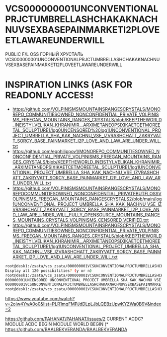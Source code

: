 # VCS000000001UNCONVENTIONALPRJCTUMBRELLASHCHAKAKNACHNUVSEXBASEPAINMARKETI2PLOVEETLAWAREUNDERWILL
PUBLIC F/L OSS ГОРНЫЙ ХРУСТАЛЬ VCS000000001UNCONVENTIONALPRJCTUMBRELLASHCHAKAKNACHNUVSEXBASEPAINMARKETI2PLOVEETLAWAREUNDERWILL

# INSPIRATION LINKS (ASK FOR READONLY ACCESS! 
 * https://github.com/VOLPINISMSMOUNTAINSRANGESCRYSTALS/MONOREPO_COMMUNITIESOWNED_NONCONFIDENTIAL_PRIVATE_VOLPINISMS_FREEGAN_MOUNTAINS_RANGES_CRYSTALS/blob/KEEPTHEWORLD_INEISTYI_VELIKAN_KHRANIMIR__ARXIMETANEOPSIXIKAETCETMOREETAL_SCULPTURE1/log0UNCENSORED%20log1UNCONVENTIONAL_PROJECT_UMBRELLA_SHA_KAK_NACHNU_VSE_IZVRASHCHATT_ZAKRYVATT_SORCY_BASE_PAINMARKET_I2P_LOVE_AND_LAW_ARE_UNDER_WILL.txt
 * https://github.com/egphilippov1/MONOREPO_COMMUNITIESOWNED_NONCONFIDENTIAL_PRIVATE_VOLPINISMS_FREEGAN_MOUNTAINS_RANGES_CRYSTALS/blob/KEEPTHEWORLD_INEISTYI_VELIKAN_KHRANIMIR__ARXIMETANEOPSIXIKAETCETMOREETAL_SCULPTURE1/log1UNCONVENTIONAL_PROJECT_UMBRELLA_SHA_KAK_NACHNU_VSE_IZVRASHCHATT_ZAKRYVATT_SORCY_BASE_PAINMARKET_I2P_LOVE_AND_LAW_ARE_UNDER_WILL.txt
 * https://github.com/VOLPINISMSMOUNTAINSRANGESCRYSTALS/MONOREPOCOMMUNITIESOWNED_NONCONFIDENTIAL_PRIVATEBUTFLOSSVOLPINISMS_FREEGAN_MOUNTAINS_RANGESCRYSTALS2/blob/main/log1UNCONVENTIONAL_PROJECT_UMBRELLA_SHA_KAK_NACHNU_VSE_IZVRASHCHATT_ZAKRYVATT_SORCY_BASE_PAINMARKET_I2P_LOVE_AND_LAW_ARE_UNDER_WILL_FULLY_OPENSOURCE_MOUNTAINS_RANGES_MOUNTAINS_CRYSTALS_VOLPINISMS_CENSORED_VERIFIED.txt
 * https://github.com/VOLPINISMSMOUNTAINSRANGESCRYSTALS/MONOREPO_COMMUNITIESOWNED_NONCONFIDENTIAL_PRIVATE_VOLPINISMS_FREEGAN_MOUNTAINS_RANGES_CRYSTALS/blob/KEEPTHEWORLD_INEISTYI_VELIKAN_KHRANIMIR__ARXIMETANEOPSIXIKAETCETMOREETAL_SCULPTURE1/log1UNCONVENTIONAL_PROJECT_UMBRELLA_SHA_KAK_NACHNU_VSE_IZVRASHCHATT_ZAKRYVATT_SORCY_BASE_PAINMARKET_I2P_LOVE_AND_LAW_ARE_UNDER_WILL.txt

```sh
root@desk1:/zsata/vcs_zsata/000000001VCSUNCONVENTIONALPRJCTUMBRELLASHCHAKAKNACHNUVSEXBASEPAINMARKETI2PLOVEETLAWAREUNDERWILL# cd ../
Display all 120 possibilities? (y or n)
root@desk1:/zsata/vcs_zsata/000000001VCSUNCONVENTIONALPRJCTUMBRELLASHCHAKAKNACHNUVSEXBASEPAINMARKETI2PLOVEETLAWAREUNDERWILL# cd ../000000001
000000001UNCENSORED_UNCONVENTIONAL_PROJECT_UMBRELLA_SHA_KAK_NACHNU_VSE_IZVRASHCHATT_ZAKRYVATT_SORCY_BASE_PAINMARKET_I2P_LOVE_AND_LAW_ARE_UNDER_WILL3/
000000001VCSUNCONVENTIONALPRJCTUMBRELLASHCHAKAKNACHNUVSEXBASEPAINMARKETI2PLOVEETLAWAREUNDERWILL/
root@desk1:/zsata/vcs_zsata/000000001VCSUNCONVENTIONALPRJCTUMBRELLASHCHAKAKNACHNUVSEXBASEPAINMARKETI2PLOVEETLAWAREUNDERWILL# cd ../000000001
```

https://www.youtube.com/watch?v=2oIw4YwA0o0&list=PLR1mqFMPJdDLpLJbLQEBzUpwKYZWa0B9V&index=2

https://github.com/PAHANAT/PAHANAT/issues/2
CURRENT ACDC? MODULE ACDC BEGIN MODULE WORLD BEGIN (* https://github.com/BAALBEKVERANDA/BAALBEKVERANDA
